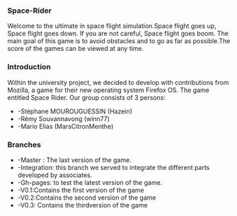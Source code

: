 ### Space-Rider

Welcome to the ultimate in space flight simulation.Space flight goes up, Space flight goes down. If you are not careful, Space flight goes boom.
The main goal of this game is to avoid obstacles and to go as far as possible.The score of the games can be viewed at any time.

### Introduction

Within the university project, we decided to develop with contributions from Mozilla, a game for their new operating system Firefox OS. The game entitled Space Rider. Our group consists of 3 persons:

* -Stéphane MOUROUGUESSIN (Hazein)
* -Rémy Souvannavong (winn77)
* -Mario Elias (MarsCitronMenthe)

### Branches

* -Master : The last version of the game.
* -Integration: this branch we served to integrate the different parts developed by associates.
* -Gh-pages: to test the latest version of the game.
* -V0.1:Contains the first version of the game
* -V0.2:Contains the second version of the game
* -V0.3: Contains the thirdversion of the game

